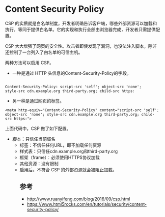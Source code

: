 # Content Security Policy



CSP 的实质就是白名单制度，开发者明确告诉客户端，哪些外部资源可以加载和执行，等同于提供白名单。它的实现和执行全部由浏览器完成，开发者只需提供配置。

CSP 大大增强了网页的安全性。攻击者即使发现了漏洞，也没法注入脚本，除非还控制了一台列入了白名单的可信主机。


两种方法可以启用 CSP。

- 一种是通过 HTTP 头信息的Content-Security-Policy的字段。
```

Content-Security-Policy: script-src 'self'; object-src 'none';
style-src cdn.example.org third-party.org; child-src https:
```
- 另一种是通过网页的<meta>标签。

```
<meta http-equiv="Content-Security-Policy" content="script-src 'self'; object-src 'none'; style-src cdn.example.org third-party.org; child-src https:">
```


上面代码中，CSP 做了如下配置。

- 脚本：只信任当前域名
  - <object>标签：不信任任何URL，即不加载任何资源
  - 样式表：只信任cdn.example.org和third-party.org
  - 框架（frame）：必须使用HTTPS协议加载
  - 其他资源：没有限制
  - 启用后，不符合 CSP 的外部资源就会被阻止加载。


## 参考
- http://www.ruanyifeng.com/blog/2016/09/csp.html
- https://www.html5rocks.com/en/tutorials/security/content-security-policy/
